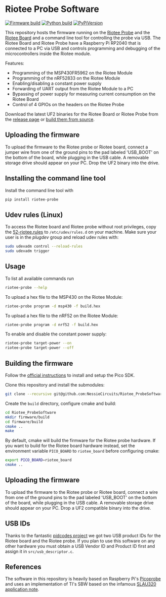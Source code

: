 # Riotee Probe Software

[![Firmware build](https://github.com/NessieCircuits/Riotee_ProbeSoftware/actions/workflows/build-firmware.yml/badge.svg)](https://github.com/NessieCircuits/Riotee_ProbeSoftware/actions/workflows/build-firmware.yml)
[![Python build](https://github.com/NessieCircuits/Riotee_ProbeSoftware/actions/workflows/build-tool.yml/badge.svg)](https://github.com/NessieCircuits/Riotee_ProbeSoftware/actions/workflows/build-tool.yml)
[![PyPiVersion](https://img.shields.io/pypi/v/riotee_probe.svg)](https://pypi.org/project/riotee_probe)

This repository hosts the firmware running on the [Riotee Probe](https://github.com/NessieCircuits/Riotee_ProbeHardware) and the [Riotee Board](https://github.com/NessieCircuits/Riotee_Board) and a command line tool for controlling the probe via USB. The Riotee Board and Riotee Probe have a Raspberry Pi RP2040 that is connected to a PC via USB and controls programming and debugging of the microcontrollers inside the Riotee module.

Features:
 - Programming of the MSP430FR5962 on the Riotee Module
 - Programming of the nRF52833 on the Riotee Module
 - Enabling/disabling a constant power supply
 - Forwarding of UART output from the Riotee Module to a PC
 - Bypassing of power supply for measuring current consumption on the Riotee Board
 - Control of 4 GPIOs on the headers on the Riotee Probe

Download the latest UF2 binaries for the Riotee Board or Riotee Probe from the [release page](https://github.com/NessieCircuits/Riotee_ProbeSoftware/releases/latest) or [build them from source](#building-the-firmware).

## Uploading the firmware

To upload the firmware to the Riotee probe or Riotee board, connect a jumper wire from one of the ground pins to the pad labeled 'USB_BOOT' on the bottom of the board, while plugging in the USB cable. A removable storage drive should appear on your PC. Drop the UF2 binary into the drive.

## Installing the command line tool

Install the command line tool with
```bash
pip install riotee-probe
```

## Udev rules (Linux)

To access the Riotee board and Riotee probe without root privileges, copy the [52-riotee.rules](52-riotee.rules) to `/etc/udev/rules.d` on your machine.
Make sure your user is in the *plugdev* group and reload udev rules with:

```bash
sudo udevadm control --reload-rules
sudo udevadm trigger
```

## Usage

To list all available commands run
```bash
riotee-probe --help
```

To upload a hex file to the MSP430 on the Riotee Module:

```bash
riotee-probe program -d msp430 -f build.hex
```

To upload a hex file to the nRF52 on the Riotee Module:

```bash
riotee-probe program -d nrf52 -f build.hex
```

To enable and disable the constant power supply:
```bash
riotee-probe target-power --on
riotee-probe target-power --off
```

## Building the firmware

Follow the [official instructions](https://datasheets.raspberrypi.com/pico/getting-started-with-pico.pdf) to install and setup the Pico SDK.

Clone this repository and install the submodules:

```bash
git clone --recursive git@github.com:NessieCircuits/Riotee_ProbeSoftware.git
```

Create the `build` directory, configure cmake and build:

```bash
cd Riotee_ProbeSoftware
mkdir firmware/build
cd firmware/build
cmake ..
make
```

By default, cmake will build the firmware for the Riotee probe hardware. If you want to build for the Riotee board hardware instead, set the environment variable `PICO_BOARD` to `riotee_board` before configuring cmake:

```bash
export PICO_BOARD=riotee_board
cmake ..
```

## Uploading the firmware

To upload the firmware to the Riotee probe or Riotee board, connect a wire from one of the ground pins to the pad labeled 'USB_BOOT' on the bottom of the board, while plugging in the USB cable. A removable storage drive should appear on your PC. Drop a UF2 compatible binary into the drive.

## USB IDs

Thanks to the fantastic [pidcodes project](https://pid.codes/) we got two USB product IDs for the Riotee board and the Riotee probe. If you plan to use this software on any other hardware you must obtain a USB Vendor ID and Product ID first and assign it in `src/usb_descriptor.c`.

## References

The software in this repository is heavily based on Raspberry Pi's [Picoprobe](https://github.com/raspberrypi/picoprobe) and uses an implementation of TI's SBW based on the infamous [SLAU320 application note](https://www.ti.com/lit/ug/slau320aj/slau320aj.pdf).
